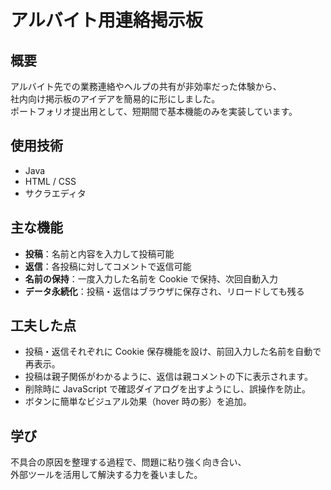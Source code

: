 # アルバイト用連絡掲示板

## 概要
アルバイト先での業務連絡やヘルプの共有が非効率だった体験から、  
社内向け掲示板のアイデアを簡易的に形にしました。  
ポートフォリオ提出用として、短期間で基本機能のみを実装しています。

## 使用技術
- Java
- HTML / CSS
- サクラエディタ

## 主な機能
- **投稿**：名前と内容を入力して投稿可能  
- **返信**：各投稿に対してコメントで返信可能  
- **名前の保持**：一度入力した名前を Cookie で保持、次回自動入力  
- **データ永続化**：投稿・返信はブラウザに保存され、リロードしても残る  

## 工夫した点
- 投稿・返信それぞれに Cookie 保存機能を設け、前回入力した名前を自動で再表示。
- 投稿は親子関係がわかるように、返信は親コメントの下に表示されます。
- 削除時に JavaScript で確認ダイアログを出すようにし、誤操作を防止。
- ボタンに簡単なビジュアル効果（hover 時の影）を追加。

## 学び
不具合の原因を整理する過程で、問題に粘り強く向き合い、  
外部ツールを活用して解決する力を養いました。
